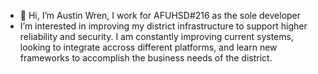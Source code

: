 - 👋 Hi, I’m Austin Wren, I work for AFUHSD#216 as the sole developer
- I’m interested in improving my district infrastructure to support higher reliability and security. I am constantly improving current systems, looking to integrate accross different platforms, and learn new frameworks to accomplish the business needs of the district. 


<!---
wrenaustinc/wrenaustinc is a ✨ special ✨ repository because its `README.md` (this file) appears on your GitHub profile.
You can click the Preview link to take a look at your changes.
--->
